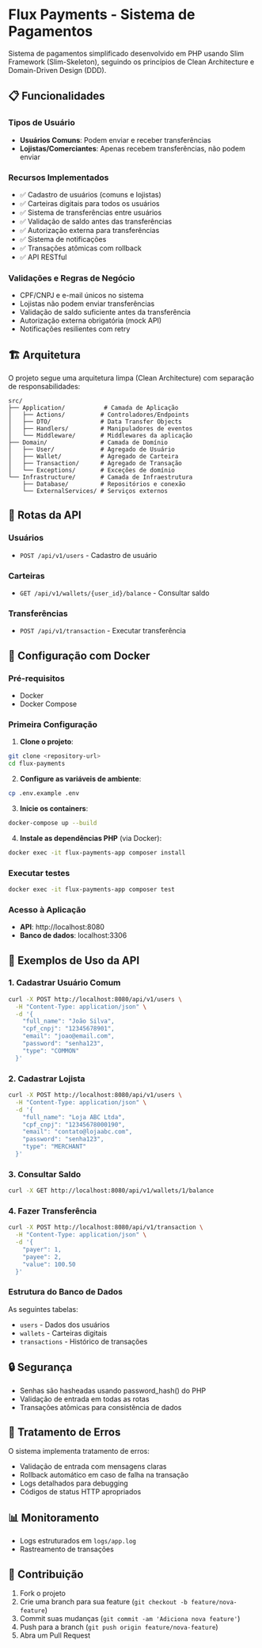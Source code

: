 # Flux Payments - Sistema de Pagamentos

Sistema de pagamentos simplificado desenvolvido em PHP usando Slim Framework (Slim-Skeleton), seguindo os princípios de Clean Architecture e Domain-Driven Design (DDD).

## 📋 Funcionalidades

### Tipos de Usuário
- **Usuários Comuns**: Podem enviar e receber transferências
- **Lojistas/Comerciantes**: Apenas recebem transferências, não podem enviar

### Recursos Implementados
- ✅ Cadastro de usuários (comuns e lojistas)
- ✅ Carteiras digitais para todos os usuários
- ✅ Sistema de transferências entre usuários
- ✅ Validação de saldo antes das transferências
- ✅ Autorização externa para transferências
- ✅ Sistema de notificações
- ✅ Transações atômicas com rollback
- ✅ API RESTful

### Validações e Regras de Negócio
- CPF/CNPJ e e-mail únicos no sistema
- Lojistas não podem enviar transferências
- Validação de saldo suficiente antes da transferência
- Autorização externa obrigatória (mock API)
- Notificações resilientes com retry

## 🏗️ Arquitetura

O projeto segue uma arquitetura limpa (Clean Architecture) com separação de responsabilidades:

```
src/
├── Application/           # Camada de Aplicação
│   ├── Actions/          # Controladores/Endpoints
│   ├── DTO/              # Data Transfer Objects
│   ├── Handlers/         # Manipuladores de eventos
│   └── Middleware/       # Middlewares da aplicação
├── Domain/               # Camada de Domínio
│   ├── User/             # Agregado de Usuário
│   ├── Wallet/           # Agregado de Carteira
│   ├── Transaction/      # Agregado de Transação
│   └── Exceptions/       # Exceções de domínio
└── Infrastructure/       # Camada de Infraestrutura
    ├── Database/         # Repositórios e conexão
    └── ExternalServices/ # Serviços externos
```

## 🚀 Rotas da API

### Usuários
- `POST /api/v1/users` - Cadastro de usuário

### Carteiras
- `GET /api/v1/wallets/{user_id}/balance` - Consultar saldo

### Transferências
- `POST /api/v1/transaction` - Executar transferência

## 🐳 Configuração com Docker

### Pré-requisitos
- Docker
- Docker Compose

### Primeira Configuração

1. **Clone o projeto**:
```bash
git clone <repository-url>
cd flux-payments
```

2. **Configure as variáveis de ambiente**:
```bash
cp .env.example .env
```

3. **Inicie os containers**:
```bash
docker-compose up --build
```

4. **Instale as dependências PHP** (via Docker):
```bash
docker exec -it flux-payments-app composer install
```

### Executar testes

```bash
docker exec -it flux-payments-app composer test

```

### Acesso à Aplicação

- **API**: http://localhost:8080
- **Banco de dados**: localhost:3306

## 📝 Exemplos de Uso da API

### 1. Cadastrar Usuário Comum
```bash
curl -X POST http://localhost:8080/api/v1/users \
  -H "Content-Type: application/json" \
  -d '{
    "full_name": "João Silva",
    "cpf_cnpj": "12345678901",
    "email": "joao@email.com",
    "password": "senha123",
    "type": "COMMON"
  }'
```

### 2. Cadastrar Lojista
```bash
curl -X POST http://localhost:8080/api/v1/users \
  -H "Content-Type: application/json" \
  -d '{
    "full_name": "Loja ABC Ltda",
    "cpf_cnpj": "12345678000190",
    "email": "contato@lojaabc.com",
    "password": "senha123",
    "type": "MERCHANT"
  }'
```

### 3. Consultar Saldo
```bash
curl -X GET http://localhost:8080/api/v1/wallets/1/balance
```

### 4. Fazer Transferência
```bash
curl -X POST http://localhost:8080/api/v1/transaction \
  -H "Content-Type: application/json" \
  -d '{
    "payer": 1,
    "payee": 2,
    "value": 100.50
  }'
```

### Estrutura do Banco de Dados
As seguintes tabelas:

- `users` - Dados dos usuários
- `wallets` - Carteiras digitais
- `transactions` - Histórico de transações

## 🔒 Segurança

- Senhas são hasheadas usando password_hash() do PHP
- Validação de entrada em todas as rotas
- Transações atômicas para consistência de dados

## 🚨 Tratamento de Erros

O sistema implementa tratamento de erros:

- Validação de entrada com mensagens claras
- Rollback automático em caso de falha na transação
- Logs detalhados para debugging
- Códigos de status HTTP apropriados

## 📊 Monitoramento

- Logs estruturados em `logs/app.log`
- Rastreamento de transações

## 🤝 Contribuição

1. Fork o projeto
2. Crie uma branch para sua feature (`git checkout -b feature/nova-feature`)
3. Commit suas mudanças (`git commit -am 'Adiciona nova feature'`)
4. Push para a branch (`git push origin feature/nova-feature`)
5. Abra um Pull Request